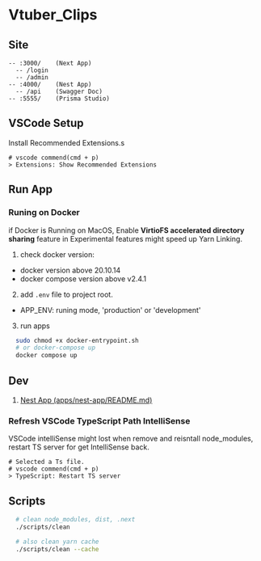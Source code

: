 # Vtuber_Clips

## Site

```
-- :3000/    (Next App)
  -- /login
  -- /admin
-- :4000/    (Nest App)
  -- /api    (Swagger Doc)
-- :5555/    (Prisma Studio)
```

## VSCode Setup

Install Recommended Extensions.s

```
# vscode commend(cmd + p)
> Extensions: Show Recommended Extensions
```

## Run App

### Runing on Docker

if Docker is Running on MacOS, Enable **VirtioFS accelerated directory sharing** feature in Experimental features might speed up Yarn Linking.

1. check docker version:
  * docker version above 20.10.14
  * docker compose version above v2.4.1
2. add `.env` file to project root.
  * APP_ENV: runing mode, 'production' or 'development'
3. run apps
```sh
  sudo chmod +x docker-entrypoint.sh
  # or docker-compose up
  docker compose up
```

## Dev

1. [Nest App (apps/nest-app/README.md)](apps/nest-app/README.md)

### Refresh VSCode TypeScript Path IntelliSense

VSCode intelliSense might lost when remove and reisntall node_modules, restart TS server for get IntelliSense back.

```
# Selected a Ts file.
# vscode commend(cmd + p)
> TypeScript: Restart TS server
```

## Scripts

```sh
  # clean node_modules, dist, .next
  ./scripts/clean

  # also clean yarn cache
  ./scripts/clean --cache
```
